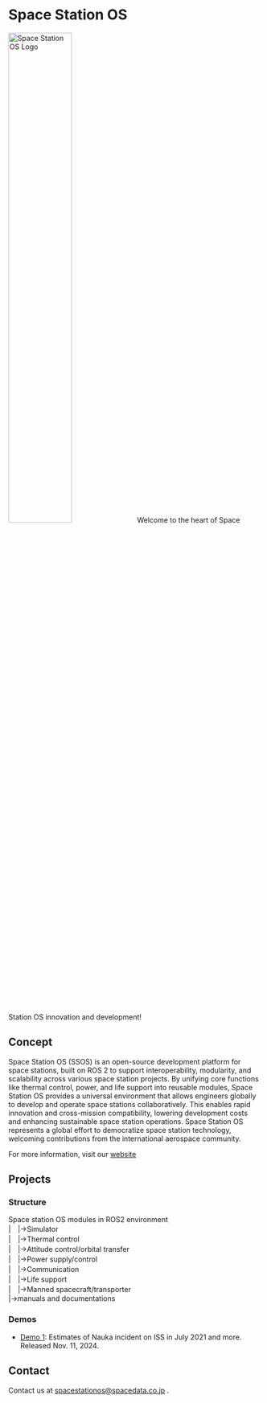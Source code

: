 # Space Station OS
<img src="https://github.com/space-station-os/space-station-os.github.io/raw/main/assets/logo/SSOS_LogoMark_TextSide_White_BGBlack.png" alt="Space Station OS Logo" width="50%" />
Welcome to the heart of Space Station OS innovation and development!

## Concept
Space Station OS (SSOS) is an open-source development platform for space stations, built on ROS 2 to support interoperability, modularity, and scalability across various space station projects. By unifying core functions like thermal control, power, and life support into reusable modules, Space Station OS provides a universal environment that allows engineers globally to develop and operate space stations collaboratively. This enables rapid innovation and cross-mission compatibility, lowering development costs and enhancing sustainable space station operations. Space Station OS represents a global effort to democratize space station technology, welcoming contributions from the international aerospace community.  
  
For more information, visit our [website](https://spacestationos.com/)

## Projects

### Structure
Space station OS modules in ROS2 environment  
|　|→Simulator  
|　|→Thermal control  
|　|→Attitude control/orbital transfer  
|　|→Power supply/control  
|　|→Communication  
|　|→Life support  
|　|→Manned spacecraft/transporter  
|→manuals and documentations  

### Demos
- [Demo 1](https://github.com/space-station-os/space_station_os): Estimates of Nauka incident on ISS in July 2021 and more. Released Nov. 11, 2024.

## Contact
Contact us at spacestationos@spacedata.co.jp .
